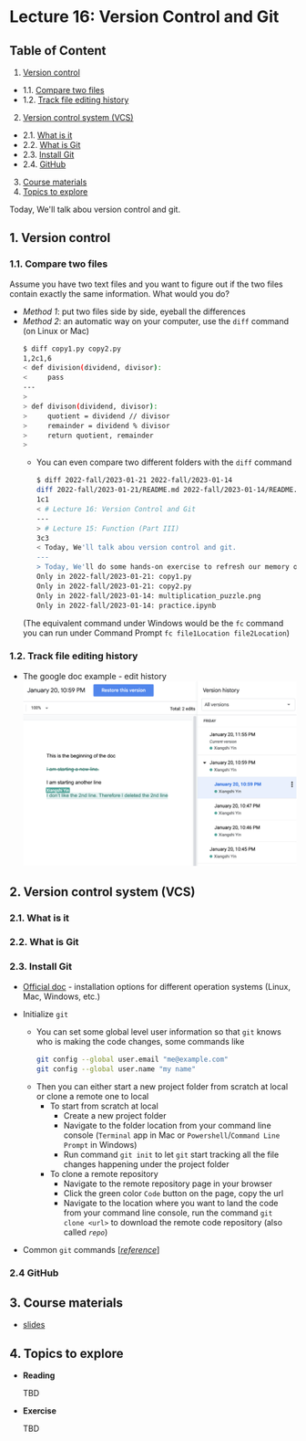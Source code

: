# Lecture 16: Version Control and Git

## Table of Content
1. [Version control](#1-version-control)
  * 1.1. [Compare two files](#11-compare-two-files)
  * 1.2. [Track file editing history](#12-track-file-editing-history)
2. [Version control system (VCS)](#2-version-control-system-vcs)
  * 2.1. [What is it](#21-what-is-it)
  * 2.2. [What is Git](#22-what-is-git)
  * 2.3. [Install Git](#23-install-git)
  * 2.4. [GitHub](#24-github)
3. [Course materials](#3-course-materials)
4. [Topics to explore](#4-topics-to-explore)


Today, We'll talk abou version control and git.

##  1. Version control
###  1.1. Compare two files
Assume you have two text files and you want to figure out if the two files contain exactly the same information. What would you do?
* *Method 1*: put two files side by side, eyeball the differences
* *Method 2*: an automatic way on your computer, use the `diff` command (on Linux or Mac)
    ```sh
    $ diff copy1.py copy2.py
    1,2c1,6
    < def division(dividend, divisor):
    <     pass
    ---
    >
    > def divison(dividend, divisor):
    >     quotient = dividend // divisor
    >     remainder = dividend % divisor
    >     return quotient, remainder
    >
    ```
  * You can even compare two different folders with the `diff` command
    ```sh
    $ diff 2022-fall/2023-01-21 2022-fall/2023-01-14
    diff 2022-fall/2023-01-21/README.md 2022-fall/2023-01-14/README.md
    1c1
    < # Lecture 16: Version Control and Git
    ---
    > # Lecture 15: Function (Part III)
    3c3
    < Today, We'll talk abou version control and git.
    ---
    > Today, We'll do some hands-on exercise to refresh our memory on functions
    Only in 2022-fall/2023-01-21: copy1.py
    Only in 2022-fall/2023-01-21: copy2.py
    Only in 2022-fall/2023-01-14: multiplication_puzzle.png
    Only in 2022-fall/2023-01-14: practice.ipynb
    ```
  (The equivalent command under Windows would be the `fc` command you can run under Command Prompt `fc file1Location file2Location`)
###  1.2. Track file editing history
* The google doc example - edit history
![](./version_history_google_doc.png)

##  2. Version control system (VCS)
###  2.1. What is it

###  2.2. What is Git


###  2.3. Install Git
* [Official doc](https://git-scm.com/book/en/v2/Getting-Started-Installing-Git) - installation options for different operation systems (Linux, Mac, Windows, etc.)
* Initialize `git`
  * You can set some global level user information so that `git` knows who is making the code changes, some commands like 
    ```sh
    git config --global user.email "me@example.com"
    git config --global user.name "my name"
    ```
  * Then you can either start a new project folder from scratch at local or clone a remote one to local
    * To start from scratch at local
      * Create a new project folder
      * Navigate to the folder location from your command line console (`Terminal` app in Mac or `Powershell`/`Command Line Prompt` in Windows)
      * Run command `git init` to let `git` start tracking all the file changes happening under the project folder
    * To clone a remote repository
      * Navigate to the remote repository page in your browser
      * Click the green color `Code` button on the page, copy the url
      * Navigate to the location where you want to land the code from your command line console, run the command `git clone <url>` to download the remote code repository (also called *`repo`*)

* Common `git` commands  [[*reference*](http://guides.beanstalkapp.com/version-control/common-git-commands.html)]


### 2.4 GitHub


##  3. Course materials
* [slides](https://docs.google.com/presentation/d/1qz_i_qMgUabG9etnKgCWdsj0_SFi1-ih-wmdHhzKQ-8/edit#slide=id.p)

##  4. Topics to explore
* **Reading**
  
  TBD
* **Exercise**

  TBD


